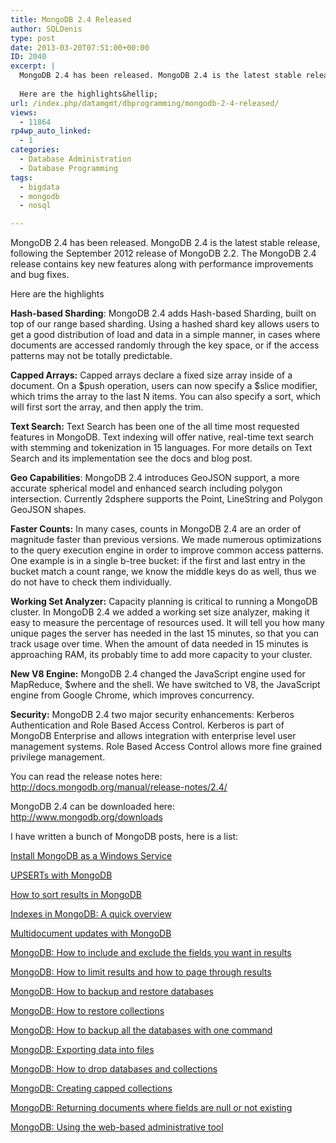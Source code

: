```yaml
---
title: MongoDB 2.4 Released
author: SQLDenis
type: post
date: 2013-03-20T07:51:00+00:00
ID: 2040
excerpt: |
  MongoDB 2.4 has been released. MongoDB 2.4 is the latest stable release, following the September 2012 release of MongoDB 2.2. The MongoDB 2.4 release contains key new features along with performance improvements and bug fixes.
  
  Here are the highlights&hellip;
url: /index.php/datamgmt/dbprogramming/mongodb-2-4-released/
views:
  - 11864
rp4wp_auto_linked:
  - 1
categories:
  - Database Administration
  - Database Programming
tags:
  - bigdata
  - mongodb
  - nosql

---
```

MongoDB 2.4 has been released. MongoDB 2.4 is the latest stable release, following the September 2012 release of MongoDB 2.2. The MongoDB 2.4 release contains key new features along with performance improvements and bug fixes.

Here are the highlights

**Hash-based Sharding**: MongoDB 2.4 adds Hash-based Sharding, built on top of our range based sharding. Using a hashed shard key allows users to get a good distribution of load and data in a simple manner, in cases where documents are accessed randomly through the key space, or if the access patterns may not be totally predictable.

**Capped Arrays:** Capped arrays declare a fixed size array inside of a document. On a $push operation, users can now specify a $slice modifier, which trims the array to the last N items. You can also specify a sort, which will first sort the array, and then apply the trim.

**Text Search:** Text Search has been one of the all time most requested features in MongoDB. Text indexing will offer native, real-time text search with stemming and tokenization in 15 languages. For more details on Text Search and its implementation see the docs and blog post.

**Geo Capabilities**: MongoDB 2.4 introduces GeoJSON support, a more accurate spherical model and enhanced search including polygon intersection. Currently 2dsphere supports the Point, LineString and Polygon GeoJSON shapes. 

**Faster Counts:** In many cases, counts in MongoDB 2.4 are an order of magnitude faster than previous versions. We made numerous optimizations to the query execution engine in order to improve common access patterns. One example is in a single b-tree bucket: if the first and last entry in the bucket match a count range, we know the middle keys do as well, thus we do not have to check them individually.

**Working Set Analyzer:** Capacity planning is critical to running a MongoDB cluster. In MongoDB 2.4 we added a working set size analyzer, making it easy to measure the percentage of resources used. It will tell you how many unique pages the server has needed in the last 15 minutes, so that you can track usage over time. When the amount of data needed in 15 minutes is approaching RAM, its probably time to add more capacity to your cluster.

**New V8 Engine:** MongoDB 2.4 changed the JavaScript engine used for MapReduce, $where and the shell. We have switched to V8, the JavaScript engine from Google Chrome, which improves concurrency.

**Security:** MongoDB 2.4 two major security enhancements: Kerberos Authentication and Role Based Access Control. Kerberos is part of MongoDB Enterprise and allows integration with enterprise level user management systems. Role Based Access Control allows more fine grained privilege management. 

You can read the release notes here: http://docs.mongodb.org/manual/release-notes/2.4/

MongoDB 2.4 can be downloaded here: http://www.mongodb.org/downloads

I have written a bunch of MongoDB posts, here is a list:
  
[Install MongoDB as a Windows Service][1]
  
[UPSERTs with MongoDB][2]
  
[How to sort results in MongoDB][3]
  
[Indexes in MongoDB: A quick overview][4]
  
[Multidocument updates with MongoDB][5]
  
[MongoDB: How to include and exclude the fields you want in results][6]
  
[MongoDB: How to limit results and how to page through results][7]
  
[MongoDB: How to backup and restore databases][8]
  
[MongoDB: How to restore collections][9]
  
[MongoDB: How to backup all the databases with one command][10]
  
[MongoDB: Exporting data into files][11]
  
[MongoDB: How to drop databases and collections][12]
  
[MongoDB: Creating capped collections][13]
  
[MongoDB: Returning documents where fields are null or not existing][14]
  
[MongoDB: Using the web-based administrative tool][15]

 [1]: /index.php/DataMgmt/DBProgramming/creating-mongodb-as-a-service
 [2]: /index.php/DataMgmt/DBProgramming/doing-upserts-in-mongodb
 [3]: /index.php/DataMgmt/DBProgramming/mongodb-how-to-sort-results
 [4]: /index.php/DataMgmt/DBProgramming/indexes-in-mongodb
 [5]: /index.php/DataMgmt/DBProgramming/multidocument-updates-with-mongodb
 [6]: /index.php/DataMgmt/DBProgramming/mongodb-how-to-include-and
 [7]: /index.php/DataMgmt/DBAdmin/MSSQLServerAdmin/mongodb-how-to-limit-results
 [8]: /index.php/DataMgmt/DBAdmin/MSSQLServerAdmin/mongodb-backup-and-restore-databases
 [9]: /index.php/DataMgmt/DBAdmin/mongodb-how-to-restore-collections
 [10]: /index.php/DataMgmt/DBAdmin/mongodb-how-to-backup-all
 [11]: /index.php/DataMgmt/DBProgramming/mongodb-exporting-data-into-files
 [12]: /index.php/DataMgmt/DBAdmin/MSSQLServerAdmin/mongodb-how-to-drop-databases
 [13]: /index.php/DataMgmt/DBProgramming/mongodb-creating-capped-collections
 [14]: /index.php/DataMgmt/DBProgramming/mongodb-returning-documents-where-fields
 [15]: /index.php/DataMgmt/DBAdmin/mongodb-using-the-web-based